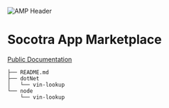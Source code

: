 ![AMP Header](https://github.com/socotra/amp-examples/assets/8294409/9b545d3d-fa28-4975-8694-776aea4b7cb9)

# Socotra App Marketplace

[Public Documentation](https://socotra.atlassian.net/wiki/spaces/MD/overview?homepageId=2415952742)

```
├── README.md
├── dotNet
│   └── vin-lookup
└── node
    └── vin-lookup
```
